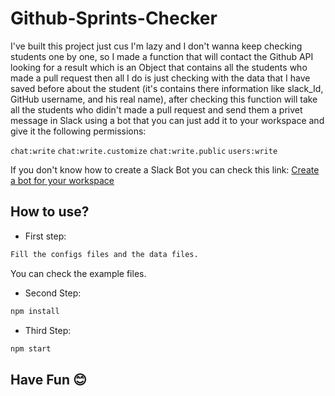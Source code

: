 # Github-Sprints-Checker


I've built this project just cus I'm lazy and I don't wanna keep checking students one by one, so I made a function that will contact the Github API looking for a result which is an Object that contains all the students who made a pull request then all I do is just checking with the data that I have saved before about the student (it's contains there information like slack_Id, GitHub username, and his real name), after checking this function will take all the students who didin't made a pull request and send them a privet message in Slack using a bot that you can just add it to your workspace and give it the following permissions: 

`chat:write`
`chat:write.customize`
`chat:write.public`
`users:write`

If you don't know how to create a Slack Bot you can check this link: [Create a bot for your workspace](https://slack.com/intl/en-tn/help/articles/115005265703-Create-a-bot-for-your-workspace)



##  How to use?


* First step:  

```sh
Fill the configs files and the data files.
```
You can check the example files.


* Second Step:

```sh
npm install
```


* Third Step:

 ```sh
npm start 
```


## Have Fun 😊

